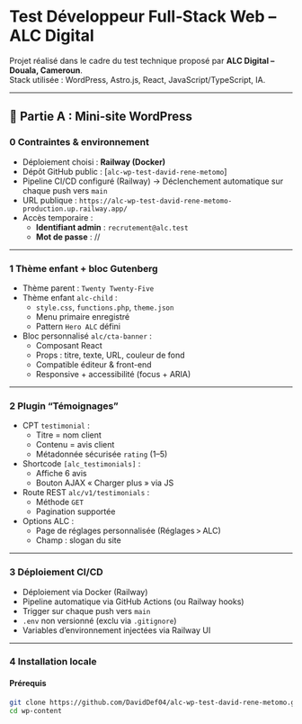 # Test Développeur Full‑Stack Web – ALC Digital

Projet réalisé dans le cadre du test technique proposé par **ALC Digital – Douala, Cameroun**.  
Stack utilisée : WordPress, Astro.js, React, JavaScript/TypeScript, IA.

---

## 🏁 Partie A : Mini‑site WordPress

### 0️ Contraintes & environnement

- Déploiement choisi : **Railway (Docker)**
- Dépôt GitHub public : [`alc-wp-test-david-rene-metomo`]
- Pipeline CI/CD configuré (Railway) → Déclenchement automatique sur chaque push vers `main`
- URL publique : `https://alc-wp-test-david-rene-metomo-production.up.railway.app/`
- Accès temporaire :  
  - **Identifiant admin** : `recrutement@alc.test`  
  - **Mot de passe** : //

---

### 1️ Thème enfant + bloc Gutenberg

- Thème parent : `Twenty Twenty‑Five`
- Thème enfant `alc-child` :
  - `style.css`, `functions.php`, `theme.json`
  - Menu primaire enregistré
  - Pattern `Hero ALC` défini
- Bloc personnalisé `alc/cta-banner` :
  - Composant React
  - Props : titre, texte, URL, couleur de fond
  - Compatible éditeur & front-end
  - Responsive + accessibilité (focus + ARIA)

---

### 2️ Plugin “Témoignages”

- CPT `testimonial` :
  - Titre = nom client
  - Contenu = avis client
  - Métadonnée sécurisée `rating` (1–5)
- Shortcode `[alc_testimonials]` :
  - Affiche 6 avis
  - Bouton AJAX « Charger plus » via JS
- Route REST `alc/v1/testimonials` :
  - Méthode `GET`
  - Pagination supportée
- Options ALC :
  - Page de réglages personnalisée (Réglages > ALC)
  - Champ : slogan du site

---

### 3️ Déploiement CI/CD

- Déploiement via Docker (Railway)
- Pipeline automatique via GitHub Actions (ou Railway hooks)
- Trigger sur chaque push vers `main`
- `.env` non versionné (exclu via `.gitignore`)
- Variables d’environnement injectées via Railway UI

---

### 4️ Installation locale

#### Prérequis

```bash
git clone https://github.com/DavidDef04/alc-wp-test-david-rene-metomo.git
cd wp-content
